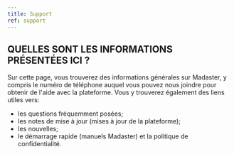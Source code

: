 ```yaml
---
title: Support
ref: support
---
```



## QUELLES SONT LES INFORMATIONS PRÉSENTÉES ICI ?
Sur cette page, vous trouverez des informations générales sur Madaster, y compris le numéro de téléphone auquel vous pouvez nous joindre pour obtenir de l'aide avec la plateforme. 
Vous y trouverez également des liens utiles vers:
- les questions fréquemment posées;
- les notes de mise à jour (mises à jour de la plateforme);
- les nouvelles;
- le démarrage rapide (manuels Madaster) et la politique de confidentialité.
